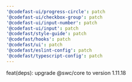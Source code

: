 ```yaml
---
'@codefast-ui/progress-circle': patch
'@codefast-ui/checkbox-group': patch
'@codefast-ui/input-number': patch
'@codefast-ui/input': patch
'@codefast/style-guide': patch
'@codefast/hooks': patch
'@codefast/ui': patch
'@codefast/eslint-config': patch
'@codefast/typescript-config': patch
---
```


feat(deps): upgrade @swc/core to version 1.11.18

